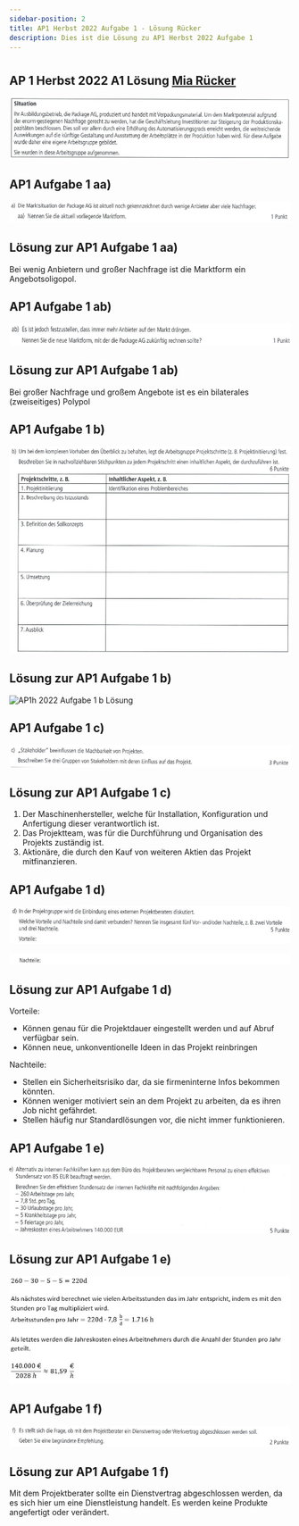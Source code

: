 ```yaml
---
sidebar-position: 2
title: AP1 Herbst 2022 Aufgabe 1 - Lösung Rücker
description: Dies ist die Lösung zu AP1 Herbst 2022 Aufgabe 1
---
```


# 
## AP 1 Herbst 2022 A1 Lösung [Mia Rücker](<../../../../user/Auszubildende Michel/ruecker.md>)

![AP1h 2022 Aufgabe 1 Situation](</img/AP1/2022/ap1h_2022/AP1h_2022_a1e_Situation.jpg>)

## AP1 Aufgabe 1 aa)

![AP1h 2022 Aufgabe 1 aa](</img/AP1/2022/ap1h_2022/AP1h_2022_a1aa.jpg>)

## Lösung zur AP1 Aufgabe 1 aa)

Bei wenig Anbietern und großer Nachfrage ist die Marktform ein Angebotsoligopol.

## AP1 Aufgabe 1 ab)

![AP1h 2022 Aufgabe 1 ab](</img/AP1/2022/ap1h_2022/AP1h_2022_a1ab.jpg>)

## Lösung zur AP1 Aufgabe 1 ab)

Bei großer Nachfrage und großem Angebote ist es ein bilaterales (zweiseitiges) Polypol

## AP1 Aufgabe 1 b)

![AP1h 2022 Aufgabe 1 b](</img/AP1/2022/ap1h_2022/AP1h_2022_a1b.jpg>)

## Lösung zur AP1 Aufgabe 1 b)

![AP1h 2022 Aufgabe 1 b Lösung](</img/AP1/2022/ap1h_2022/AP1h_2022_a1b_solution_ruecker.jpg>)

## AP1 Aufgabe 1 c)

![AP1h 2022 Aufgabe 1 c](</img/AP1/2022/ap1h_2022/AP1h_2022_a1c.jpg>)

## Lösung zur AP1 Aufgabe 1 c)

1. Der Maschinenhersteller, welche für Installation, Konfiguration und Anfertigung dieser verantwortlich ist.
2. Das Projektteam, was für die Durchführung und Organisation des Projekts zuständig ist.
3. Aktionäre, die durch den Kauf von weiteren Aktien das Projekt mitfinanzieren.

## AP1 Aufgabe 1 d)

![AP1h 2022 Aufgabe 1 d Vorteile](</img/AP1/2022/ap1h_2022/AP1h_2022_a1d_Vorteile.jpg>)

![AP1h 2022 Aufgabe 1 d Nachteile](</img/AP1/2022/ap1h_2022/AP1h_2022_a1d_Nachteile.jpg>)

## Lösung zur AP1 Aufgabe 1 d)

Vorteile:
  - Können genau für die Projektdauer eingestellt werden und auf Abruf verfügbar sein.
  - Können neue, unkonventionelle Ideen in das Projekt reinbringen

Nachteile:
  - Stellen ein Sicherheitsrisiko dar, da sie firmeninterne Infos bekommen könnten.
  - Können weniger motiviert sein an dem Projekt zu arbeiten, da es ihren Job nicht gefährdet.
  - Stellen häufig nur Standardlösungen vor, die nicht immer funktionieren.

## AP1 Aufgabe 1 e)

![AP1h 2022 Aufgabe 1 e](</img/AP1/2022/ap1h_2022/AP1h_2022_a1e.jpg>)

## Lösung zur AP1 Aufgabe 1 e)

![AP1h 2022 Aufgabe 1 e](</img/AP1/2022/ap1h_2022/solution/AP1h_2022_a1e_solution.jpg>)


## AP1 Aufgabe 1 f)

![AP1h 2022 Aufgabe 1 f](</img/AP1/2022/ap1h_2022/AP1h_2022_a1f.jpg>)

## Lösung zur AP1 Aufgabe 1 f)

Mit dem Projektberater sollte ein Dienstvertrag abgeschlossen werden, da es sich hier um eine Dienstleistung handelt. Es werden keine Produkte angefertigt oder verändert.
